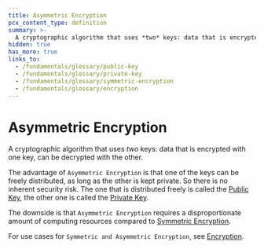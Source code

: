 ```yaml
---
title: Asymmetric Encryption
pcx_content_type: definition
summary: >-
  A cryptographic algorithm that uses *two* keys: data that is encrypted with one key, can be decrypted with the other.
hidden: true
has_more: true
links_to:
  - /fundamentals/glossary/public-key
  - /fundamentals/glossary/private-key
  - /fundamentals/glossary/symmetric-encryption
  - /fundamentals/glossary/encryption
---
```


# Asymmetric Encryption

A cryptographic algorithm that uses _two_ keys: data that is encrypted with one key, can be decrypted with the other.

The advantage of `Asymmetric Encryption` is that one of the keys can be freely distributed, as long as the other is kept private. So there is no inherent security risk. The one that is distributed freely is called the [Public Key](/fundamentals/glossary/public-key), the other one is called the [Private Key](/fundamentals/glossary/private-key).

The downside is that `Asymmetric Encryption` requires a disproportionate amount of computing resources compared to [Symmetric Encryption](/fundamentals/glossary/symmetric-encryption).

For use cases for `Symmetric and Asymmetric Encryption`, see [Encryption](/fundamentals/glossary/encryption).
